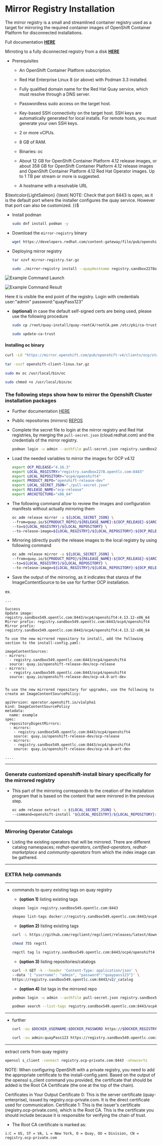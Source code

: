 # Mirror Registry Installation

The mirror registry is a small and streamlined container registry used as a target for mirroring the required container images of OpenShift Container Platform for disconnected installations.

Full documentation [__HERE__](https://docs.openshift.com/container-platform/4.12/installing/disconnected_install/installing-mirroring-creating-registry.html)

Mirroting to a fully diconnected registry from a disk [__HERE__](https://docs.openshift.com/container-platform/4.17/disconnected/mirroring/installing-mirroring-disconnected.html#oc-mirror-mirror-to-disk_installing-mirroring-disconnected)

- Prerequisites

  - An OpenShift Container Platform subscription.

  - Red Hat Enterprise Linux 8 (or above) with Podman 3.3 installed.

  - Fully qualified domain name for the Red Hat Quay service, which must resolve through a DNS server.

  - Passwordless sudo access on the target host.

  - Key-based SSH connectivity on the target host. SSH keys are automatically generated for local installs. For remote hosts, you must generate your own SSH keys.

  - 2 or more vCPUs.

  - 8 GB of RAM.

  - Binaries: oc

  - About 12 GB for OpenShift Container Platform 4.12 release images, or about 358 GB for OpenShift Container Platform 4.12 release images and OpenShift Container Platform 4.12 Red Hat Operator images. Up to 1 TB per stream or more is suggested.

  - A hostname with a resolvable URL

$\textcolor{LightSalmon}  {\text{ NOTE: Check that port 8443 is open, as it is the default port where the installer configures the quay service. However that port can also be customized. }}$

- Install podman
  ```bash
  sudo dnf install podman -y
  ```

- Download the `mirror-registry` binary
  ```bash
  wget https://developers.redhat.com/content-gateway/file/pub/openshift-v4/clients/mirror-registry/1.3.9/mirror-registry.tar.gz
  ``` 

- Deploying mirror registry
  ```bash
  tar xzvf mirror-registry.tar.gz
  ```

  ```bash
  sudo ./mirror-registry install --quayHostname registry.sandbox2278opentlc.com --initUser admin --initPassword "quayPass123"
  ```

![`Example Command Launch`](media/quay-0.png)

![`Example Command Result`](media/quay-1.png)

Here it is visible the end point of the registry. Login with credentials user:"admin" password:"quayPass123"

- __(optional)__ in case the default self-signed certs are being used, please use the following procedure
  ```bash
  sudo cp /root/quay-install/quay-rootCA/rootCA.pem /etc/pki/ca-trust/source/anchors/
  ```

  ```bash
  sudo update-ca-trust
  ```

#### Installing oc binary
```bash
curl -LO "https://mirror.openshift.com/pub/openshift-v4/clients/ocp/stable/openshift-client-linux.tar.gz"
    
tar -xvzf openshift-client-linux.tar.gz
    
sudo mv oc /usr/local/bin/oc

sudo chmod +x /usr/local/bin/oc
```

### The following steps show how to mirror the Openshift Cluster installation packages

- Further documentation [HERE](https://docs.openshift.com/container-platform/4.12/installing/disconnected_install/installing-mirroring-disconnected.html)

- Public repositories (mirrors) [REPOS](https://mirror.openshift.com/pub/openshift-v4/dependencies/rhcos/latest/)

- Complete the secret file to login at the mirror registry and Red Hat registries, by  merging the `pull-secret.json` (cloud.redhat.com) and the credentials of the mirror registry.
  ```bash
  podman login -u admin --authfile pull-secret.json registry.sandbox2278.opentlc.com:8443 --tls-verify=false
  ```

- Load the needed variables to mirror the images for OCP v4.12
  ```bash
  export OCP_RELEASE="4.16.3"
  export LOCAL_REGISTRY="registry.sandbox2278.opentlc.com:8443"
  export LOCAL_REPOSITORY="ocp4/openshift4"
  export PRODUCT_REPO="openshift-release-dev"
  export LOCAL_SECRET_JSON="./pull-secret.json"
  export RELEASE_NAME="ocp-release"
  export ARCHITECTURE="x86_64"
  ```

- The following command allow to review the images and configuration manifests without actually mirroring them
  ```bash
  oc adm release mirror -a ${LOCAL_SECRET_JSON} \
  --from=quay.io/${PRODUCT_REPO}/${RELEASE_NAME}:${OCP_RELEASE}-${ARCHITECTURE} \
  --to=${LOCAL_REGISTRY}/${LOCAL_REPOSITORY} \
  --to-release-image=${LOCAL_REGISTRY}/${LOCAL_REPOSITORY}:${OCP_RELEASE}-${ARCHITECTURE} --dry-run
  ```

- Mirroring (directly push) the release images to the local registry by using following command
  ```bash
  oc adm release mirror -a ${LOCAL_SECRET_JSON} \
  --from=quay.io/${PRODUCT_REPO}/${RELEASE_NAME}:${OCP_RELEASE}-${ARCHITECTURE} \
  --to=${LOCAL_REGISTRY}/${LOCAL_REPOSITORY} \
  --to-release-image=${LOCAL_REGISTRY}/${LOCAL_REPOSITORY}:${OCP_RELEASE}-${ARCHITECTURE}
  ```

- Save the output of the mirroring, as it indicates that stanza of the ImageContentSource to be use for further OCP installation.

ex.

  ```text
  ...

  Success
  Update image:  registry.sandbox549.opentlc.com:8443/ocp4/openshift4:4.13.12-x86_64
  Mirror prefix: registry.sandbox549.opentlc.com:8443/ocp4/openshift4
  Mirror prefix: registry.sandbox549.opentlc.com:8443/ocp4/openshift4:4.13.12-x86_64

  To use the new mirrored repository to install, add the following section to the install-config.yaml:

  imageContentSources:
  - mirrors:
    - registry.sandbox549.opentlc.com:8443/ocp4/openshift4
    source: quay.io/openshift-release-dev/ocp-release
  - mirrors:
    - registry.sandbox549.opentlc.com:8443/ocp4/openshift4
    source: quay.io/openshift-release-dev/ocp-v4.0-art-dev


  To use the new mirrored repository for upgrades, use the following to create an ImageContentSourcePolicy:

  apiVersion: operator.openshift.io/v1alpha1
  kind: ImageContentSourcePolicy
  metadata:
    name: example
  spec:
    repositoryDigestMirrors:
    - mirrors:
      - registry.sandbox549.opentlc.com:8443/ocp4/openshift4
      source: quay.io/openshift-release-dev/ocp-release
    - mirrors:
      - registry.sandbox549.opentlc.com:8443/ocp4/openshift4
      source: quay.io/openshift-release-dev/ocp-v4.0-art-dev

  ....
  ```

---
### Generate customized openshift-install binary specifically for the mirrored registry
- This part of the mirroring corresponds to the creation of the installation program that is based on the content that were mirrored in the previous step.
  ```bash
  oc adm release extract -a ${LOCAL_SECRET_JSON} \
  --command=openshift-install "${LOCAL_REGISTRY}/${LOCAL_REPOSITORY}:${OCP_RELEASE}-${ARCHITECTURE}"
  ```


---

### Mirroring Operator Catalogs
- Listing the existing operators that will be mirrored. There are different catalog namespaces; _redhat-operators_, _certified-operators_, _redhat-marketplace_ and _community-operators_ from which the index image can be gathered.

---

### EXTRA help commands

---

- commands to query existing tags on quay registry

  - __(option 1)__ listing existing tags
  ```bash
  skopeo login registry.sandbox549.opentlc.com:8443

  ```
  ```bash
  skopeo list-tags docker://registry.sandbox549.opentlc.com:8443/ocp4/openshift4
  ```

  - __(option 2)__ listing existing tags
  ```bash
  curl -L https://github.com/regclient/regclient/releases/latest/download/regctl-linux-amd64 >regctl
  ```
  ```bash
  chmod 755 regctl
  ```
  ```bash
  regctl tag ls registry.sandbox549.opentlc.com:8443/ocp4/openshift4
  ```
  - __(option 3)__ listing repositories/catalogs
  ```bash
  curl -X GET -k --header 'Content-Type: application/json' \
  --data '{ "username": "admin", "password":"quaypass123"}' \
  https://registry.sandbox549.opentlc.com:8443/v2/_catalog
  ```
  
  - __(option 4)__ list tags in the mirrored repo
  ```bash
  podman login -u admin --authfile pull-secret.json registry.sandbox549.opentlc.com:8443 --tls-verify=false
  ```

  ```bash
  podman search --list-tags registry.sandbox549.opentlc.com:8443/ocp4/openshift4 --limit 100 --tls-verify=false
  ```


---

- further
  ```bash
  curl -su $DOCKER_USERNAME:$DOCKER_PASSWORD https://$DOCKER_REGISTRY/v2/_catalog | jq .
  ```
  ```bash
  curl -su admin:quayPass123 https://registry.sandbox549.opentlc.com:8443/v2/_catalog | jq .
  ```


---

extract certs from quay registry
```bash
openssl s_client -connect registry.ocp-private.com:8443 -showcerts
```

NOTE: When configuring OpenShift with a private registry, you need to add the appropriate certificate to the install-config.yaml. Based on the output of the openssl s_client command you provided, the certificate that should be added is the Root CA Certificate (the one at the top of the chain). 

Certificates in Your Output
Certificate 0: This is the server certificate (quay-enterprise), issued by registry.ocp-private.com. It is the direct certificate used for communication.
Certificate 1: This is the issuer's certificate (registry.ocp-private.com), which is the Root CA. This is the certificate you should include because it is responsible for verifying the chain of trust.

- The Root CA certificate is marked as:
```text
i:C = US, ST = VA, L = New York, O = Quay, OU = Division, CN = registry.ocp-private.com
```